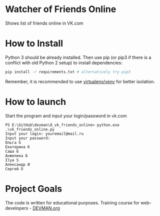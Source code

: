 # Watcher of Friends Online

Shows list of friends online in VK.com

# How to Install

Python 3 should be already installed. Then use pip (or pip3 if there is a conflict with old Python 2 setup) to install dependencies:

```bash
pip install -r requirements.txt # alternatively try pip3
```

Remember, it is recommended to use [virtualenv/venv](https://devman.org/encyclopedia/pip/pip_virtualenv/) for better isolation.

# How to launch

Start the program and input your login/password in vk.com

```
PS E:\GitHub\devman\8_vk_friends_online> python.exe .\vk_friends_online.py
Input your login: youremail@mail.ru
Input your password:
Ольга G
Екатерина K
Саша Б
Анжелика Б
Ilya S
Александр И
Сергей О
```

# Project Goals

The code is written for educational purposes. Training course for web-developers - [DEVMAN.org](https://devman.org)
